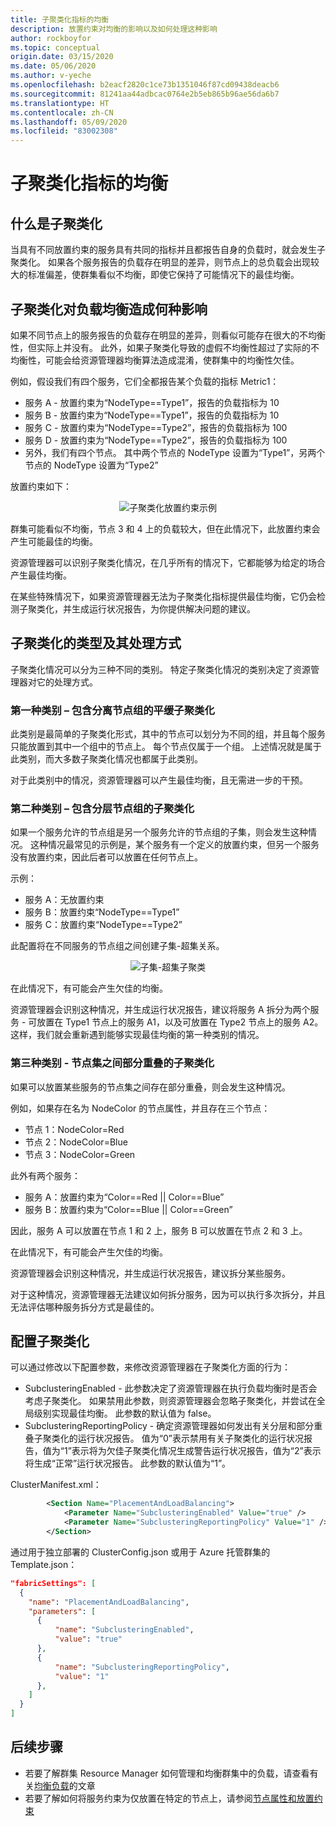 ```yaml
---
title: 子聚类化指标的均衡
description: 放置约束对均衡的影响以及如何处理这种影响
author: rockboyfor
ms.topic: conceptual
origin.date: 03/15/2020
ms.date: 05/06/2020
ms.author: v-yeche
ms.openlocfilehash: b2eacf2820c1ce73b1351046f87cd09438deacb6
ms.sourcegitcommit: 81241aa44adbcac0764e2b5eb865b96ae56da6b7
ms.translationtype: HT
ms.contentlocale: zh-CN
ms.lasthandoff: 05/09/2020
ms.locfileid: "83002308"
---
```

# <a name="balancing-of-subclustered-metrics"></a>子聚类化指标的均衡

## <a name="what-is-subclustering"></a>什么是子聚类化

当具有不同放置约束的服务具有共同的指标并且都报告自身的负载时，就会发生子聚类化。 如果各个服务报告的负载存在明显的差异，则节点上的总负载会出现较大的标准偏差，使群集看似不均衡，即使它保持了可能情况下的最佳均衡。

## <a name="how-subclustering-affects-load-balancing"></a>子聚类化对负载均衡造成何种影响

如果不同节点上的服务报告的负载存在明显的差异，则看似可能存在很大的不均衡性，但实际上并没有。 此外，如果子聚类化导致的虚假不均衡性超过了实际的不均衡性，可能会给资源管理器均衡算法造成混淆，使群集中的均衡性欠佳。

例如，假设我们有四个服务，它们全都报告某个负载的指标 Metric1：

* 服务 A - 放置约束为“NodeType==Type1”，报告的负载指标为 10
* 服务 B - 放置约束为“NodeType==Type1”，报告的负载指标为 10
* 服务 C - 放置约束为“NodeType==Type2”，报告的负载指标为 100
* 服务 D - 放置约束为“NodeType==Type2”，报告的负载指标为 100
* 另外，我们有四个节点。 其中两个节点的 NodeType 设置为“Type1”，另两个节点的 NodeType 设置为“Type2”

放置约束如下：

<center>

![子聚类化放置约束示例][Image1]

</center>

群集可能看似不均衡，节点 3 和 4 上的负载较大，但在此情况下，此放置约束会产生可能最佳的均衡。

资源管理器可以识别子聚类化情况，在几乎所有的情况下，它都能够为给定的场合产生最佳均衡。

在某些特殊情况下，如果资源管理器无法为子聚类化指标提供最佳均衡，它仍会检测子聚类化，并生成运行状况报告，为你提供解决问题的建议。

## <a name="types-of-subclustering-and-how-they-are-handled"></a>子聚类化的类型及其处理方式

子聚类化情况可以分为三种不同的类别。 特定子聚类化情况的类别决定了资源管理器对它的处理方式。

### <a name="first-category--flat-subclustering-with-disjoint-node-groups"></a>第一种类别 – 包含分离节点组的平缓子聚类化

此类别是最简单的子聚类化形式，其中的节点可以划分为不同的组，并且每个服务只能放置到其中一个组中的节点上。 每个节点仅属于一个组。 上述情况就是属于此类别，而大多数子聚类化情况也都属于此类别。 

对于此类别中的情况，资源管理器可以产生最佳均衡，且无需进一步的干预。

### <a name="second-category--subclustering-with-hierarchical-node-groups"></a>第二种类别 – 包含分层节点组的子聚类化

如果一个服务允许的节点组是另一个服务允许的节点组的子集，则会发生这种情况。 这种情况最常见的示例是，某个服务有一个定义的放置约束，但另一个服务没有放置约束，因此后者可以放置在任何节点上。

示例：

* 服务 A：无放置约束
* 服务 B：放置约束“NodeType==Type1”
* 服务 C：放置约束“NodeType==Type2”

此配置将在不同服务的节点组之间创建子集-超集关系。

<center>

![子集-超集子聚类][Image2]

</center>

在此情况下，有可能会产生欠佳的均衡。

资源管理器会识别这种情况，并生成运行状况报告，建议将服务 A 拆分为两个服务 - 可放置在 Type1 节点上的服务 A1，以及可放置在 Type2 节点上的服务 A2。 这样，我们就会重新遇到能够实现最佳均衡的第一种类别的情况。

### <a name="third-category---subclustering-with-partial-overlap-between-node-sets"></a>第三种类别 - 节点集之间部分重叠的子聚类化

如果可以放置某些服务的节点集之间存在部分重叠，则会发生这种情况。

例如，如果存在名为 NodeColor 的节点属性，并且存在三个节点：

* 节点 1：NodeColor=Red
* 节点 2：NodeColor=Blue
* 节点 3：NodeColor=Green

此外有两个服务：

* 服务 A：放置约束为“Color==Red || Color==Blue”
* 服务 B：放置约束为“Color==Blue || Color==Green”

因此，服务 A 可以放置在节点 1 和 2 上，服务 B 可以放置在节点 2 和 3 上。

在此情况下，有可能会产生欠佳的均衡。

资源管理器会识别这种情况，并生成运行状况报告，建议拆分某些服务。

对于这种情况，资源管理器无法建议如何拆分服务，因为可以执行多次拆分，并且无法评估哪种服务拆分方式是最佳的。

## <a name="configuring-subclustering"></a>配置子聚类化

可以通过修改以下配置参数，来修改资源管理器在子聚类化方面的行为：
* SubclusteringEnabled - 此参数决定了资源管理器在执行负载均衡时是否会考虑子聚类化。 如果禁用此参数，则资源管理器会忽略子聚类化，并尝试在全局级别实现最佳均衡。 此参数的默认值为 false。
* SubclusteringReportingPolicy - 确定资源管理器如何发出有关分层和部分重叠子聚类化的运行状况报告。 值为“0”表示禁用有关子聚类化的运行状况报告，值为“1”表示将为欠佳子聚类化情况生成警告运行状况报告，值为“2”表示将生成“正常”运行状况报告。 此参数的默认值为“1”。

ClusterManifest.xml：

```xml
        <Section Name="PlacementAndLoadBalancing">
            <Parameter Name="SubclusteringEnabled" Value="true" />
            <Parameter Name="SubclusteringReportingPolicy" Value="1" />
        </Section>
```

通过用于独立部署的 ClusterConfig.json 或用于 Azure 托管群集的 Template.json：

```json
"fabricSettings": [
  {
    "name": "PlacementAndLoadBalancing",
    "parameters": [
      {
          "name": "SubclusteringEnabled",
          "value": "true"
      },
      {
          "name": "SubclusteringReportingPolicy",
          "value": "1"
      },
    ]
  }
]
```

## <a name="next-steps"></a>后续步骤
* 若要了解群集 Resource Manager 如何管理和均衡群集中的负载，请查看有关[均衡负载](service-fabric-cluster-resource-manager-balancing.md)的文章
* 若要了解如何将服务约束为仅放置在特定的节点上，请参阅[节点属性和放置约束](service-fabric-cluster-resource-manager-cluster-description.md#node-properties-and-placement-constraints)

[Image1]: ./media/cluster-resource-manager-subclustering/subclustered-placement.png
[Image2]: ./media/cluster-resource-manager-subclustering/subset-superset-nodes.png

<!-- Update_Description: new article about cluster resource manager subclustering -->
<!--NEW.date: 05/06/2020-->